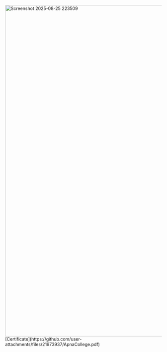 <img width="1501" height="1063" alt="Screenshot 2025-08-25 223509" src="https://github.com/user-attachments/assets/9469aa17-a76b-4bc6-b6f9-b45eaf64dd98" />
[Certificate](https://github.com/user-attachments/files/21973937/ApnaCollege.pdf)
